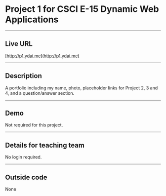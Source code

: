# Project 1 for CSCI E-15 Dynamic Web Applications

----
## Live URL
[http://p1.ydai.me](http://p1.ydai.me)

----
## Description
A portfolio including my name, photo, placeholder links for Project 2, 3 and 4, and a question/answer section.

----
## Demo
Not required for this project.

----
## Details for teaching team
No login required.

----
## Outside code
None